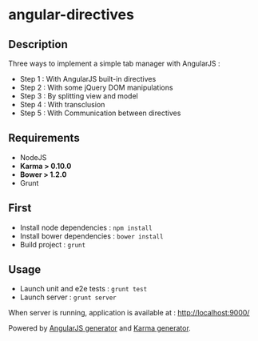 angular-directives
==================
Description
-----------
Three ways to implement a simple tab manager with AngularJS :
* Step 1 : With AngularJS built-in directives
* Step 2 : With some jQuery DOM manipulations
* Step 3 : By splitting  view and model
* Step 4 : With transclusion
* Step 5 : With Communication between directives


Requirements
------------
* NodeJS
* __Karma > 0.10.0__
* __Bower > 1.2.0__
* Grunt

First
-----
* Install node dependencies : `npm install`
* Install bower dependencies : `bower install`
* Build project : `grunt`

Usage
-----
* Launch unit and e2e tests : `grunt test`
* Launch server : `grunt server`

When server is running, application is available at : [http://localhost:9000/](http://localhost:9000/) 


Powered by [AngularJS generator](https://github.com/yeoman/generator-angular) and [Karma generator](https://github.com/yeoman/generator-karma). 
